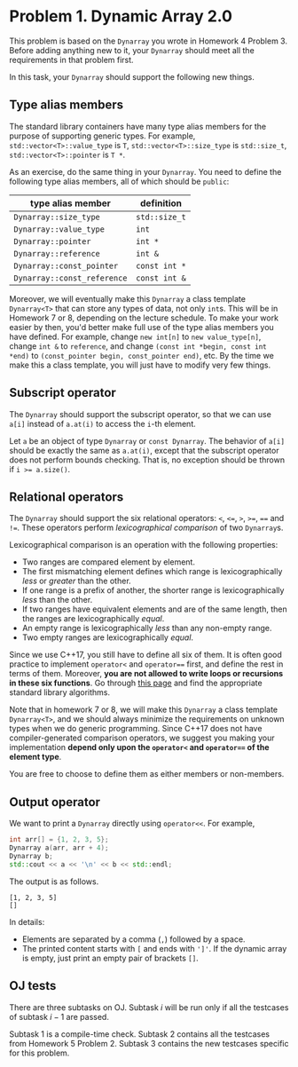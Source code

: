 # Problem 1. Dynamic Array 2.0

This problem is based on the `Dynarray` you wrote in Homework 4 Problem 3. Before adding anything new to it, your `Dynarray` should meet all the requirements in that problem first.

In this task, your `Dynarray` should support the following new things.

## Type alias members

The standard library containers have many type alias members for the purpose of supporting generic types. For example, `std::vector<T>::value_type` is `T`, `std::vector<T>::size_type` is `std::size_t`, `std::vector<T>::pointer` is `T *`.

As an exercise, do the same thing in your `Dynarray`. You need to define the following type alias members, all of which should be `public`:

| type alias member           | definition    |
| --------------------------- | ------------- |
| `Dynarray::size_type`       | `std::size_t` |
| `Dynarray::value_type`      | `int`         |
| `Dynarray::pointer`         | `int *`       |
| `Dynarray::reference`       | `int &`       |
| `Dynarray::const_pointer`   | `const int *` |
| `Dynarray::const_reference` | `const int &` |

Moreover, we will eventually make this `Dynarray` a class template `Dynarray<T>` that can store any types of data, not only `int`s. This will be in Homework 7 or 8, depending on the lecture schedule. To make your work easier by then, you'd better make full use of the type alias members you have defined. For example, change `new int[n]` to `new value_type[n]`, change `int &` to `reference`, and change `(const int *begin, const int *end)` to `(const_pointer begin, const_pointer end)`, etc. By the time we make this a class template, you will just have to modify very few things.

## Subscript operator

The `Dynarray` should support the subscript operator, so that we can use `a[i]` instead of `a.at(i)` to access the `i`-th element.

Let `a` be an object of type `Dynarray` or `const Dynarray`. The behavior of `a[i]` should be exactly the same as `a.at(i)`, except that the subscript operator does not perform bounds checking. That is, no exception should be thrown if `i >= a.size()`.

## Relational operators

The `Dynarray` should support the six relational operators: `<`, `<=`, `>`, `>=`, `==` and `!=`. These operators perform *lexicographical comparison* of two `Dynarray`s.

Lexicographical comparison is an operation with the following properties:

- Two ranges are compared element by element.
- The first mismatching element defines which range is lexicographically *less* or *greater* than the other.
- If one range is a prefix of another, the shorter range is lexicographically *less* than the other.
- If two ranges have equivalent elements and are of the same length, then the ranges are lexicographically *equal*.
- An empty range is lexicographically *less* than any non-empty range.
- Two empty ranges are lexicographically *equal*.

Since we use C++17, you still have to define all six of them. It is often good practice to implement `operator<` and `operator==` first, and define the rest in terms of them. Moreover, **you are not allowed to write loops or recursions in these six functions**. Go through [this page](https://en.cppreference.com/w/cpp/algorithm) and find the appropriate standard library algorithms.

Note that in homework 7 or 8, we will make this `Dynarray` a class template `Dynarray<T>`, and we should always minimize the requirements on unknown types when we do generic programming. Since C++17 does not have compiler-generated comparison operators, we suggest you making your implementation **depend only upon the `operator<` and `operator==` of the element type**.

You are free to choose to define them as either members or non-members.

## Output operator

We want to print a `Dynarray` directly using `operator<<`. For example,

```cpp
int arr[] = {1, 2, 3, 5};
Dynarray a(arr, arr + 4);
Dynarray b;
std::cout << a << '\n' << b << std::endl;
```

The output is as follows.

```
[1, 2, 3, 5]
[]
```

In details:
- Elements are separated by a comma (`,`) followed by a space.
- The printed content starts with `[` and ends with `']'`. If the dynamic array is empty, just print an empty pair of brackets `[]`.

## OJ tests

There are three subtasks on OJ. Subtask $i$ will be run only if all the testcases of subtask $i-1$ are passed.

Subtask 1 is a compile-time check. Subtask 2 contains all the testcases from Homework 5 Problem 2. Subtask 3 contains the new testcases specific for this problem.
